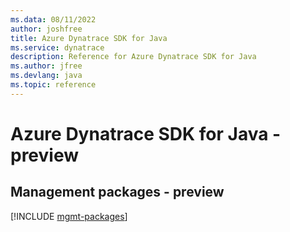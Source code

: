 ```yaml
---
ms.data: 08/11/2022
author: joshfree
title: Azure Dynatrace SDK for Java
ms.service: dynatrace
description: Reference for Azure Dynatrace SDK for Java
ms.author: jfree
ms.devlang: java
ms.topic: reference
---
```

# Azure Dynatrace SDK for Java - preview

## Management packages - preview
[!INCLUDE [mgmt-packages](dynatrace-mgmt-index.md)]